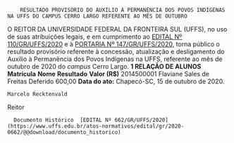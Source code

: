         RESULTADO PROVISÓRIO DO AUXÍLIO À PERMANÊNCIA DOS POVOS INDÍGENAS NA UFFS DO CAMPUS CERRO LARGO REFERENTE AO MÊS DE OUTUBRO  

 O REITOR DA UNIVERSIDADE FEDERAL DA FRONTEIRA SUL (UFFS), no uso de suas atribuições legais, e em cumprimento ao [EDITAL Nº 110/GR/UFFS/2020](https://www.uffs.edu.br/atos-normativos/edital/gr/2020-0110) e à [PORTARIA Nº 147/GR/UFFS/2020](https://www.uffs.edu.br/atos-normativos/portaria/gr/2020-0147), torna público o resultado provisório referente à concessão, atualização e desligamento do Auxílio à Permanência dos Povos Indígenas na UFFS, referente ao mês de outubro de 2020 do *campus*  Cerro Largo.     **1 RELAÇÃO DE ALUNOS**      **Matrícula**     **Nome**     **Resultado**     **Valor (R$)**      2014500001   Flaviane Sales de Freitas   Deferido   600,00           **Data do ato:** Chapecó-SC, 15 de outubro de 2020.   
 

    Marcelo Recktenvald   
 Reitor 

      Documento Histórico  [EDITAL Nº 662/GR/UFFS/2020](https://www.uffs.edu.br/atos-normativos/edital/gr/2020-0662/@@download/documento_historico)     
      